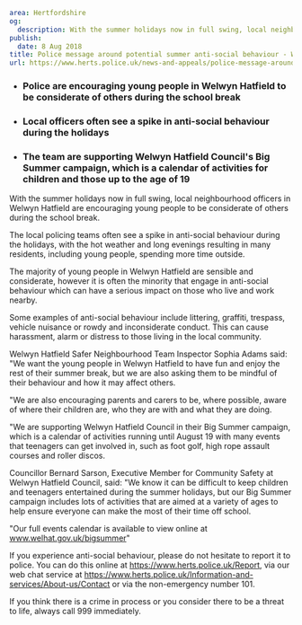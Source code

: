 ```yaml
area: Hertfordshire
og:
  description: With the summer holidays now in full swing, local neighbourhood officers in Welwyn Hatfield are encouraging young people to be considerate of others during the school break.
publish:
  date: 8 Aug 2018
title: Police message around potential summer anti-social behaviour - Welwyn Hatfield
url: https://www.herts.police.uk/news-and-appeals/police-message-around-potential-summer-anti-social-behaviour-welwyn-hatfield-1618
```

* ### Police are encouraging young people in Welwyn Hatfield to be considerate of others during the school break

 * ### Local officers often see a spike in anti-social behaviour during the holidays

 * ### The team are supporting Welwyn Hatfield Council's Big Summer campaign, which is a calendar of activities for children and those up to the age of 19

With the summer holidays now in full swing, local neighbourhood officers in Welwyn Hatfield are encouraging young people to be considerate of others during the school break.

The local policing teams often see a spike in anti-social behaviour during the holidays, with the hot weather and long evenings resulting in many residents, including young people, spending more time outside.

The majority of young people in Welwyn Hatfield are sensible and considerate, however it is often the minority that engage in anti-social behaviour which can have a serious impact on those who live and work nearby.

Some examples of anti-social behaviour include littering, graffiti, trespass, vehicle nuisance or rowdy and inconsiderate conduct. This can cause harassment, alarm or distress to those living in the local community.

Welwyn Hatfield Safer Neighbourhood Team Inspector Sophia Adams said: "We want the young people in Welwyn Hatfield to have fun and enjoy the rest of their summer break, but we are also asking them to be mindful of their behaviour and how it may affect others.

"We are also encouraging parents and carers to be, where possible, aware of where their children are, who they are with and what they are doing.

"We are supporting Welwyn Hatfield Council in their Big Summer campaign, which is a calendar of activities running until August 19 with many events that teenagers can get involved in, such as foot golf, high rope assault courses and roller discos.

Councillor Bernard Sarson, Executive Member for Community Safety at Welwyn Hatfield Council, said: "We know it can be difficult to keep children and teenagers entertained during the summer holidays, but our Big Summer campaign includes lots of activities that are aimed at a variety of ages to help ensure everyone can make the most of their time off school.

"Our full events calendar is available to view online at www.welhat.gov.uk/bigsummer"

If you experience anti-social behaviour, please do not hesitate to report it to police. You can do this online at https://www.herts.police.uk/Report, via our web chat service at https://www.herts.police.uk/Information-and-services/About-us/Contact or via the non-emergency number 101.

If you think there is a crime in process or you consider there to be a threat to life, always call 999 immediately.
